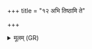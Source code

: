 +++
title = "१२ अभि तिष्ठामि ते"

+++
<details><summary>मूलम् (GR)</summary>

अभि तिष्ठामि ते मन्युं  
पार्ष्णिभ्यां प्रपदाभ्याम् ।  
परा ते दण्ड्यं वधं  
परा मन्युं सुवामि ते ॥
</details>